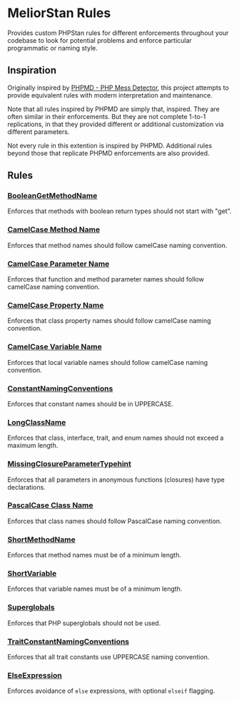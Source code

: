 # MeliorStan Rules

Provides custom PHPStan rules for different enforcements throughout your codebase to look for potential problems and enforce particular programmatic or naming style.

## Inspiration

Originally inspired by <a href="https://phpmd.org/" target="_blank">PHPMD - PHP Mess Detector</a>, this project attempts to provide equivalent rules with modern interpretation and maintenance.

Note that all rules inspired by PHPMD are simply that, inspired. They are often similar in their enforcements. But they are not complete 1-to-1 replications, in that they provided different or additional customization via different parameters.

Not every rule in this extention is inspired by PHPMD. Additional rules beyond those that replicate PHPMD enforcements are also provided.

## Rules

### [BooleanGetMethodName](docs/BooleanGetMethodName.md)

Enforces that methods with boolean return types should not start with "get".

### [CamelCase Method Name](docs/CamelCaseMethodName.md)

Enforces that method names should follow camelCase naming convention.

### [CamelCase Parameter Name](docs/CamelCaseParameterName.md)

Enforces that function and method parameter names should follow camelCase naming convention.

### [CamelCase Property Name](docs/CamelCasePropertyName.md)

Enforces that class property names should follow camelCase naming convention.

### [CamelCase Variable Name](docs/CamelCaseVariableName.md)

Enforces that local variable names should follow camelCase naming convention.

### [ConstantNamingConventions](docs/ConstantNamingConventions.md)

Enforces that constant names should be in UPPERCASE.

### [LongClassName](docs/LongClassName.md)

Enforces that class, interface, trait, and enum names should not exceed a maximum length.

### [MissingClosureParameterTypehint](docs/MissingClosureParameterTypehint.md)

Enforces that all parameters in anonymous functions (closures) have type declarations.

### [PascalCase Class Name](docs/PascalCaseClassName.md)

Enforces that class names should follow PascalCase naming convention.

### [ShortMethodName](docs/ShortMethodName.md)

Enforces that method names must be of a minimum length.

### [ShortVariable](docs/ShortVariable.md)

Enforces that variable names must be of a minimum length.

### [Superglobals](docs/Superglobals.md)

Enforces that PHP superglobals should not be used.

### [TraitConstantNamingConventions](docs/TraitConstantNamingConventions.md)

Enforces that all trait constants use UPPERCASE naming convention.

### [ElseExpression](docs/ElseExpression.md)

Enforces avoidance of `else` expressions, with optional `elseif` flagging.
